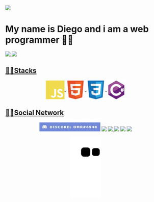 ![](https://komarev.com/ghpvc/?username=directedby-Mendes)
<br>
# My name is Diego and i am a web programmer 🐱‍🏍
<div>
  <a href="https://github.com/directedby-Mendes">
  <img height="200em" src="https://github-readme-stats.vercel.app/api?username=directedby-Mendes&show_icons=true&theme=radical&include_all_commits=true&count_private=true"/>
  <img height="200em" src="https://github-readme-stats.vercel.app/api/top-langs/?username=directedby-Mendes&layout=compact&langs_count=6&theme=radical"/>
</div>

## 🐱‍👤Stacks 
  <div align ="center" style="display: inline_block">
  <img align="center" alt="Js" height="60" width="60" src="https://raw.githubusercontent.com/devicons/devicon/master/icons/javascript/javascript-plain.svg">
  <img align="center" alt="HTML" height="60" width="60" src="https://raw.githubusercontent.com/devicons/devicon/master/icons/html5/html5-original.svg">
  <img align="center" alt="CSS" height="60" width="60" src="https://raw.githubusercontent.com/devicons/devicon/master/icons/css3/css3-original.svg">
  <img align="center" alt="C#" height="60" width="60" src="https://raw.githubusercontent.com/devicons/devicon/master/icons/csharp/csharp-original.svg"> 
</div>
 
<div style="display: inline_block">

## 👨‍💻Social Network
<div align="center"> 
  <a href="https://discord.com" target="_blank"><img src="./DISCORD.jpg" target="_blank"></a>
  <a href="https://instagram.com/diiihramos" target="_blank"><img src="https://img.shields.io/badge/-Instagram-%23E4405F?style=for-the-badge&logo=instagram&logoColor=white" target="_blank"></a>
  <a href="https://github.com/directedby-Mendes" target="_blank"><img src="https://img.shields.io/badge/-github-333?style=for-the-badge&logo=github&logoColor=white" target="_blank"</a>
  <a href = "mailto:diegomendes677@gmail.com" target="_blank"><img src="https://img.shields.io/badge/-Gmail-C71610?style=for-the-badge&logo=gmail&logoColor=white" target="_blank"></a>
  <a href="https://www.linkedin.com/" target="_blank"><img src="https://img.shields.io/badge/-LinkedIn-%230077B5?style=for-the-badge&logo=linkedin&logoColor=white" target="_blank"></a> 
  <a href="https://steamcommunity.com/profiles/76561198051625137/" target="_blank"><img src="https://img.shields.io/badge/-steam-000000?style=for-the-badge&logo=steam&logoColor=white" target="_blank"></a> 
 
  ![Snake animation](https://github.com/directedby-Mendes/directedby-Mendes/blob/output/github-contribution-grid-snake.svg)
  
</div>
